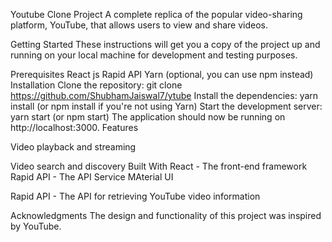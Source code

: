 Youtube Clone Project
A complete replica of the popular video-sharing platform, YouTube, that allows users to view and share videos.

Getting Started
These instructions will get you a copy of the project up and running on your local machine for development and testing purposes.

Prerequisites
React js
Rapid API
Yarn (optional, you can use npm instead)
Installation
Clone the repository: git clone https://github.com/ShubhamJaiswal7/ytube
Install the dependencies: yarn install (or npm install if you're not using Yarn)
Start the development server: yarn start (or npm start)
The application should now be running on http://localhost:3000.
Features


Video playback and streaming

Video search and discovery
Built With
React - The front-end framework
Rapid API - The API Service
MAterial UI


Rapid API - The API for retrieving YouTube video information


Acknowledgments
The design and functionality of this project was inspired by YouTube.

